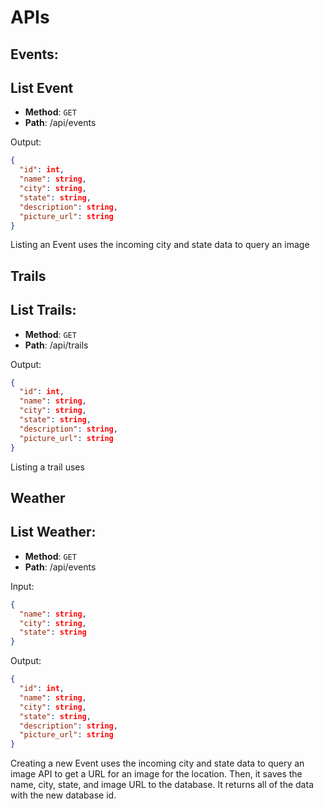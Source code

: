 # APIs

## Events:

## List Event

* **Method**: `GET`
* **Path**: /api/events

Output:

```json
{
  "id": int,
  "name": string,
  "city": string,
  "state": string,
  "description": string,
  "picture_url": string
}
```

Listing an Event uses the incoming city and state data to query 
an image 



## Trails

## List Trails:

* **Method**: `GET`
* **Path**: /api/trails


Output:

```json
{
  "id": int,
  "name": string,
  "city": string,
  "state": string,
  "description": string,
  "picture_url": string
}
```

Listing a trail uses 

## Weather

## List Weather:

* **Method**: `GET`
* **Path**: /api/events

Input:

```json
{
  "name": string,
  "city": string,
  "state": string
}
```

Output:

```json
{
  "id": int,
  "name": string,
  "city": string,
  "state": string,
  "description": string,
  "picture_url": string
}
```

Creating a new Event uses the incoming city and state
data to query an image API to get a URL for an image for
the location. Then, it saves the name, city, state, and
image URL to the database. It returns all of the data
with the new database id.
